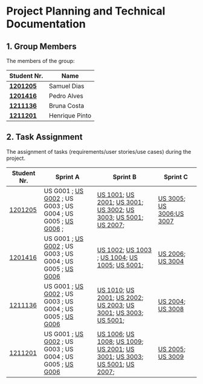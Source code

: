 # Project Planning and Technical Documentation

## 1. Group Members

The members of the group:

| Student Nr.	                     | Name	          |
|----------------------------------|----------------|
| **[1201205](1201205/readme.md)** | Samuel Dias    |
| **[1201416](1201416/readme.md)** | Pedro Alves    |
| **[1211136](1211136/readme.md)** | Bruna Costa    |
| **[1211201](1211201/readme.md)** | Henrique Pinto |


## 2. Task Assignment

The assignment of tasks (requirements/user stories/use cases) during the project.

| Student Nr.	                   | Sprint A                                                                                                                    | Sprint B                                                                                                                                                                                                                                                                                                                                           | Sprint C                                                                                                                 |
|--------------------------------|-----------------------------------------------------------------------------------------------------------------------------|----------------------------------------------------------------------------------------------------------------------------------------------------------------------------------------------------------------------------------------------------------------------------------------------------------------------------------------------------|--------------------------------------------------------------------------------------------------------------------------|
| [1201205](1201205/readme.md)  | US G001 ; [US G002](SPRINT%20A/US_G002/readme.md) ; US G003 ; US G004 ; US G005 ; [US G006](SPRINT%20A/US_G006/readme.md) ; | [US 1001](SPRINT%20B/US_1001/readme.md); [US 2001](SPRINT%20B/US_2001/readme.md); [US 3001](SPRINT%20B/US_3001/readme.md); [US 3002](SPRINT%20B/US_3002/readme.md); [US 3003](SPRINT%20B/US_3003/readme.md);  [US 5001](SPRINT%20B/US_5001/US5001_Group8.pptx); [US 2007](SPRINT%20B/US_2007/readme.md);                                           | [US 3005](SPRINT%20C/US_3005/readme.md); [US 3006](SPRINT%20C/US_3006/readme.md);[US 3007](SPRINT%20B/US_3007/readme.md) |          |
| [1201416](1201416/readme.md)   | US G001 ; [US G002](SPRINT%20A/US_G002/readme.md) ; US G003 ; US G004 ; US G005 ; [US G006](SPRINT%20A/US_G006/readme.md)   | [US 1002](SPRINT%20B/US_1002/readme.md); [US 1003](SPRINT%20B/US_1003/readme.md) ; [US 1004](SPRINT%20B/US_1004/readme.md); [US 1005](SPRINT%20B/US_1005/readme.md);  [US 5001](SPRINT%20B/US_5001/US5001_Group8.pptx);                                                                                                                            | [US 2006](SPRINT%20C/US_2006/readme.md); [US 3004](SPRINT%20C/US_3004/readme.md)                                         |
| [1211136](1211136/readme.md)   | US G001 ; [US G002](SPRINT%20A/US_G002/readme.md) ; US G003 ; US G004 ; US G005 ; [US G006](SPRINT%20A/US_G006/readme.md)   | [US 1010](SPRINT%20B/US_1010/readme.md); [US 2001](SPRINT%20B/US_2001/readme.md); [US 2002](SPRINT%20B/US_2002/readme.md); [US 2003](SPRINT%20B/US_2003/readme.md); [US 3001](SPRINT%20B/US_3001/readme.md); [US 3003](SPRINT%20B/US_3003/readme.md); [US 5001](SPRINT%20B/US_5001/US5001_Group8.pptx);                                            | [US 2004](SPRINT%20C/US_2004/readme.md); [US 3008](SPRINT%20C/US_3008/readme.md)                                         |
| [1211201](1211201/readme.md)   | US G001 ; [US G002](SPRINT%20A/US_G002/readme.md) ; US G003 ; US G004 ; US G005 ; [US G006](SPRINT%20A/US_G006/readme.md)   | [US 1006](SPRINT%20B/US_1006/readme.md); [US 1008](SPRINT%20B/US_1008/readme.md); [US 1009](SPRINT%20B/US_1009/readme.md);  [US 2001](SPRINT%20B/US_2001/readme.md); [US 3001](SPRINT%20B/US_3001/readme.md); [US 3003](SPRINT%20B/US_3003/readme.md); [US 5001](SPRINT%20B/US_5001/US5001_Group8.pptx); [US 2007](SPRINT%20B/US_2007/readme.md);  | [US 2005](SPRINT%20C/US_2005/readme.md); [US 3009](SPRINT%20C/US_3009/readme.md)                                         |
